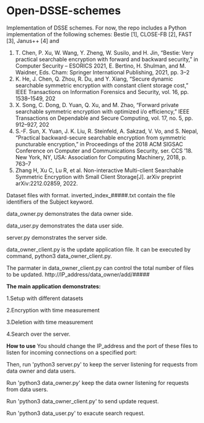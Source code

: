 # Open-DSSE-schemes

Implementation of DSSE schemes. For now, the repo includes a Python implementation of the following schemes: Bestie [1], CLOSE-FB [2], FAST [3], Janus++ [4] and

1. T. Chen, P. Xu, W. Wang, Y. Zheng, W. Susilo, and H. Jin, “Bestie: Very practical searchable encryption with forward and backward security,” in Computer Security – ESORICS 2021, E. Bertino, H. Shulman, and M. Waidner, Eds. Cham: Springer International Publishing, 2021, pp. 3–2
2. K. He, J. Chen, Q. Zhou, R. Du, and Y. Xiang, “Secure dynamic searchable symmetric encryption with constant client storage cost,” IEEE Transactions on Information Forensics and Security, vol. 16, pp. 1538–1549, 202
3. X. Song, C. Dong, D. Yuan, Q. Xu, and M. Zhao, “Forward private searchable symmetric encryption with optimized i/o efficiency,” IEEE Transactions on Dependable and Secure Computing, vol. 17, no. 5, pp. 912–927, 202
4. S.-F. Sun, X. Yuan, J. K. Liu, R. Steinfeld, A. Sakzad, V. Vo, and S. Nepal, “Practical backward-secure searchable encryption from symmetric puncturable encryption,” in Proceedings of the 2018 ACM SIGSAC Conference on Computer and Communications Security, ser. CCS ’18. New York, NY, USA: Association for Computing Machinery, 2018, p. 763–7
5. Zhang H, Xu C, Lu R, et al. Non-interactive Multi-client Searchable Symmetric Encryption with Small Client Storage[J]. arXiv preprint arXiv:2212.02859, 2022.

Dataset files with format. inverted_index_#####.txt contain the file identifiers of the Subject keyword. 

data_owner.py demonstrates the data owner side. 

data_user.py demonstrates the data user side. 

server.py demonstrates the server side.

data_owner_client.py is the update application file. It can be executed by command, python3 data_owner_client.py. 

The parmater in data_owner_client.py can control the total number of files to be updated. http://IP_address/data_owner/add/#####



**The main application demonstrates:**

1.Setup with different datasets 

2.Encryption with time measurement 

3.Deletion with time measurement 

4.Search over the server.

**How to use**
You should change the IP_address and the port of these files to listen for incoming connections on a specified port:

Then, run 'python3 server.py' to keep the server listening for requests from data owner and data users.

Run 'python3 data_owner.py' keep the data owner listening for requests from data users.

Run 'python3 data_owner_client.py' to send update request.

Run 'python3 data_user.py' to exacute search request.
